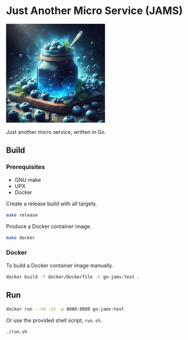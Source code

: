# Just Another Micro Service (JAMS)

![](docs/blue-jam.png)

Just another micro service, written in Go.

## Build

### Prerequisites

- GNU make
- UPX
- Docker

Create a release build with all targets.

```bash
make release
```

Produce a Docker container image.

```bash
make docker
```

### Docker

To build a Docker container image manually.

```bash
docker build -f docker/Dockerfile -t go-jams:test .
```

## Run

```bash
docker run --rm -it -p 8080:8080 go-jams:test
```

Or use the provided shell script, `run.sh`.

```bash
./run.sh
```